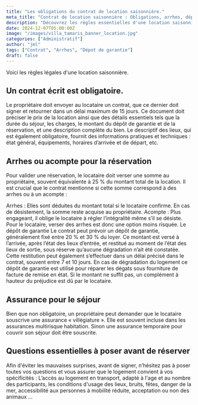```yaml
---
title: "Les obligations du contrat de location saisonnière."
meta_title: "Contrat de location saisonnière : Obligations, arrhes, dépôt de garantie et assurance"
description: "Découvrez les règles essentielles d'une location saisonnière : contrat obligatoire, dépôt de garantie, arrhes ou acompte, assurance et questions clés à poser avant de réserver."
date: 2024-12-07T05:00:00Z
image: "/images/villa_tamaris_banner_location.jpg"
categories: ["Administratif"]
author: "jml"
tags: ["Contrat", "Arrhes", "Dépot de garantie"]
draft: false
---
```





Voici les règles légales d'une location saisonnière. 

<h2>Un contrat écrit est obligatoire. </h2>
Le propriétaire doit envoyer au locataire un contrat, que ce dernier doit signer et retourner dans un délai maximum de 15 jours. Ce document doit préciser le prix de la location ainsi que des détails essentiels tels que la durée du séjour, les charges, le montant du dépôt de garantie et de la réservation, et une description complète du bien. Le descriptif des lieux, qui est également obligatoire, fournit des informations pratiques et techniques : état général, équipements, horaires d’arrivée et de départ, etc.

<h2>Arrhes ou acompte pour la réservation</h2>
Pour valider une réservation, le locataire doit verser une somme au propriétaire, souvent équivalente à 25 % du montant total de la location. Il est crucial que le contrat mentionne si cette somme correspond à des arrhes ou à un acompte :

Arrhes : Elles sont déduites du montant total si le locataire confirme. En cas de désistement, la somme reste acquise au propriétaire.
Acompte : Plus engageant, il oblige le locataire à régler l’intégralité même s’il se désiste. Pour le locataire, verser des arrhes est donc une option moins risquée.
Le dépôt de garantie
Le contrat peut prévoir un dépôt de garantie, généralement fixé entre 20 % et 30 % du loyer. Ce montant est versé à l’arrivée, après l’état des lieux d’entrée, et restitué au moment de l’état des lieux de sortie, sous réserve qu’aucune dégradation n’ait été constatée. Cette restitution peut également s’effectuer dans un délai précisé dans le contrat, souvent entre 7 et 10 jours. En cas de dégradation du logement ce dépôt de garantie est utilisé pour réparer les dégats sous fourniture de facture de remise en état. Si le montant ne suffit pas, un complément à hauteur du préjudice est dû par le locataire.

<h2>Assurance pour le séjour</h2>
Bien que non obligatoire, un propriétaire peut demander que le locataire souscrive une assurance  « villégiature ». Elle est souvent incluse dans les assurances multirisque habitation. Sinon une assurance temporaire pour couvrir son séjour doit être souscrite.

<h2>Questions essentielles à poser avant de réserver</h2>
Afin d'éviter les mauvaises surprises, avant de signer, n’hésitez pas à poser toutes vos questions et vous assurer que le logement convient à vos spécificités :
L’accès au logement en transport, adapté à l'age et au nombre des participants, les conditions d'usage des lieux, bruits, fêtes, danger de la mer, accessibilité aux personnes à mobilité réduite, acceptation ou non des animaux ...
